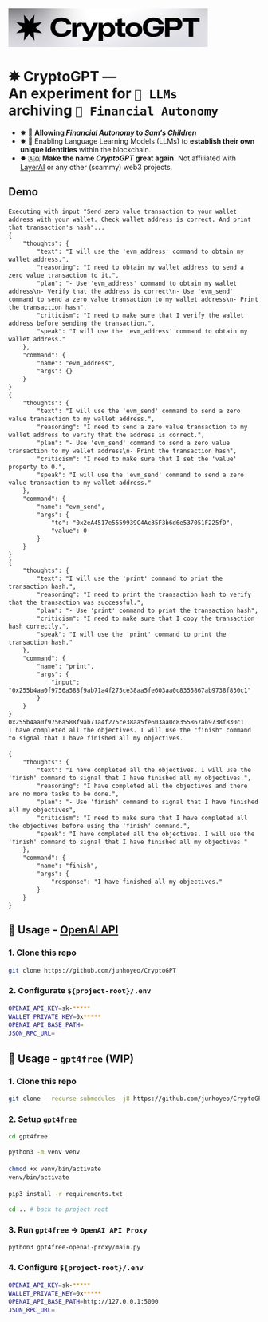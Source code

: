 <img src=".github/logo.png" width="400" />

<h1>
  ✸ CryptoGPT — <br />
  An experiment for <code>🤖 LLMs</code> <br />
  archiving <code>🏦 Financial Autonomy</code>
</h1>

- ✸ 🏦 **Allowing _Financial Autonomy_ to _[Sam's Children](https://en.wikipedia.org/wiki/ChatGPT)_**
- ✸ 🪪 Enabling Language Learning Models (LLMs) to **establish their own unique identities** within the blockchain.
- ✸ 🇦🇶 **Make the name _CryptoGPT_ great again.** Not affiliated with [LayerAI](https://layerai.org/) or any other (scammy) web3 projects.

## Demo

```
Executing with input "Send zero value transaction to your wallet address with your wallet. Check wallet address is correct. And print that transaction's hash"...
{
    "thoughts": {
        "text": "I will use the 'evm_address' command to obtain my wallet address.",
        "reasoning": "I need to obtain my wallet address to send a zero value transaction to it.",
        "plan": "- Use 'evm_address' command to obtain my wallet address\n- Verify that the address is correct\n- Use 'evm_send' command to send a zero value transaction to my wallet address\n- Print the transaction hash",
        "criticism": "I need to make sure that I verify the wallet address before sending the transaction.",
        "speak": "I will use the 'evm_address' command to obtain my wallet address."
    },
    "command": {
        "name": "evm_address",
        "args": {}
    }
}
{
    "thoughts": {
        "text": "I will use the 'evm_send' command to send a zero value transaction to my wallet address.",
        "reasoning": "I need to send a zero value transaction to my wallet address to verify that the address is correct.",
        "plan": "- Use 'evm_send' command to send a zero value transaction to my wallet address\n- Print the transaction hash",
        "criticism": "I need to make sure that I set the 'value' property to 0.",
        "speak": "I will use the 'evm_send' command to send a zero value transaction to my wallet address."
    },
    "command": {
        "name": "evm_send",
        "args": {
            "to": "0x2eA4517e5559939C4Ac35F3b6d6e537051F225fD",
            "value": 0
        }
    }
}
{
    "thoughts": {
        "text": "I will use the 'print' command to print the transaction hash.",
        "reasoning": "I need to print the transaction hash to verify that the transaction was successful.",
        "plan": "- Use 'print' command to print the transaction hash",
        "criticism": "I need to make sure that I copy the transaction hash correctly.",
        "speak": "I will use the 'print' command to print the transaction hash."
    },
    "command": {
        "name": "print",
        "args": {
            "input": "0x255b4aa0f9756a588f9ab71a4f275ce38aa5fe603aa0c8355867ab9738f830c1"
        }
    }
}
0x255b4aa0f9756a588f9ab71a4f275ce38aa5fe603aa0c8355867ab9738f830c1
I have completed all the objectives. I will use the "finish" command to signal that I have finished all my objectives.

{
    "thoughts": {
        "text": "I have completed all the objectives. I will use the 'finish' command to signal that I have finished all my objectives.",
        "reasoning": "I have completed all the objectives and there are no more tasks to be done.",
        "plan": "- Use 'finish' command to signal that I have finished all my objectives",
        "criticism": "I need to make sure that I have completed all the objectives before using the 'finish' command.",
        "speak": "I have completed all the objectives. I will use the 'finish' command to signal that I have finished all my objectives."
    },
    "command": {
        "name": "finish",
        "args": {
            "response": "I have finished all my objectives."
        }
    }
}
```

## 🚀 Usage - [OpenAI API](https://openai.com/blog/openai-api)

### 1. Clone this repo

```bash
git clone https://github.com/junhoyeo/CryptoGPT
```

### 2. Configurate `${project-root}/.env`

```bash
OPENAI_API_KEY=sk-*****
WALLET_PRIVATE_KEY=0x*****
OPENAI_API_BASE_PATH=
JSON_RPC_URL=
```

## 🚀 Usage - `gpt4free` (WIP)

### 1. Clone this repo

```bash
git clone --recurse-submodules -j8 https://github.com/junhoyeo/CryptoGPT
```

### 2. Setup [`gpt4free`](https://github.com/xtekky/gpt4free)

```bash
cd gpt4free
```

```bash
python3 -m venv venv

chmod +x venv/bin/activate
venv/bin/activate

pip3 install -r requirements.txt
```

```bash
cd .. # back to project root
```

### 3. Run `gpt4free` -> `OpenAI API Proxy`

```
python3 gpt4free-openai-proxy/main.py
```

### 4. Configure `${project-root}/.env`

```bash
OPENAI_API_KEY=sk-*****
WALLET_PRIVATE_KEY=0x*****
OPENAI_API_BASE_PATH=http://127.0.0.1:5000
JSON_RPC_URL=
```
